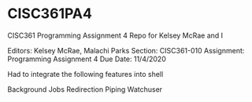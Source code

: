 # CISC361PA4
CISC361 Programming Assignment 4 Repo for Kelsey McRae and I

Editors: Kelsey McRae, Malachi Parks
Section: CISC361-010
Assignment: Programming Assignment 4
Due Date: 11/4/2020


Had to integrate the following features into shell

Background Jobs
Redirection
Piping
Watchuser
